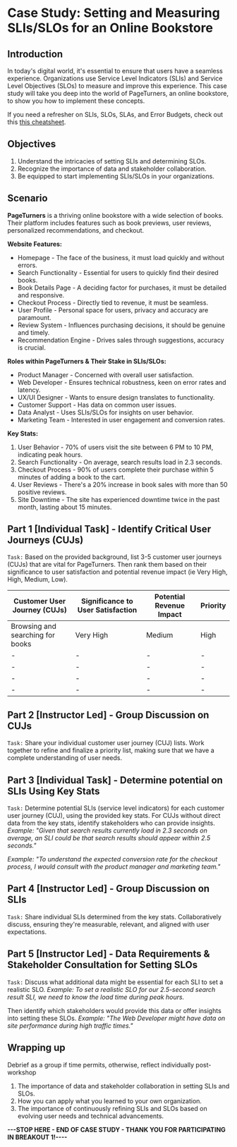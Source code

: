 # Case Study: Setting and Measuring SLIs/SLOs for an Online Bookstore

## Introduction

In today's digital world, it's essential to ensure that users have a seamless experience. Organizations use Service Level Indicators (SLIs) and Service Level Objectives (SLOs) to measure and improve this experience. This case study will take you deep into the world of PageTurners, an online bookstore, to show you how to implement these concepts.

If you need a refresher on SLIs, SLOs, SLAs, and Error Budgets, check out this [this cheatsheet](./Cheatsheet.md).

## Objectives
1. Understand the intricacies of setting SLIs and determining SLOs.
2. Recognize the importance of data and stakeholder collaboration.
3. Be equipped to start implementing SLIs/SLOs in your organizations.

## Scenario

**PageTurners** is a thriving online bookstore with a wide selection of books. Their platform includes features such as book previews, user reviews, personalized recommendations, and checkout.

**Website Features:**
- Homepage - The face of the business, it must load quickly and without errors.
- Search Functionality - Essential for users to quickly find their desired books.
- Book Details Page - A deciding factor for purchases, it must be detailed and responsive.
- Checkout Process - Directly tied to revenue, it must be seamless.
- User Profile - Personal space for users, privacy and accuracy are paramount.
- Review System - Influences purchasing decisions, it should be genuine and timely.
- Recommendation Engine - Drives sales through suggestions, accuracy is crucial.

**Roles within PageTurners & Their Stake in SLIs/SLOs:**
- Product Manager - Concerned with overall user satisfaction.
- Web Developer - Ensures technical robustness, keen on error rates and latency.
- UX/UI Designer - Wants to ensure design translates to functionality.
- Customer Support - Has data on common user issues.
- Data Analyst - Uses SLIs/SLOs for insights on user behavior.
- Marketing Team - Interested in user engagement and conversion rates.

**Key Stats:**
1. User Behavior - 70% of users visit the site between 6 PM to 10 PM, indicating peak hours.
2. Search Functionality - On average, search results load in 2.3 seconds.
3. Checkout Process - 90% of users complete their purchase within 5 minutes of adding a book to the cart.
4. User Reviews - There's a 20% increase in book sales with more than 50 positive reviews.
5. Site Downtime - The site has experienced downtime twice in the past month, lasting about 15 minutes.

## Part 1 [Individual Task] - Identify Critical User Journeys (CUJs)

```Task:``` Based on the provided background, list 3-5 customer user journeys (CUJs) that are vital for PageTurners. Then rank them based on their significance to user satisfaction and potential revenue impact (ie Very High, High, Medium, Low).

| Customer User Journey (CUJs) | Significance to User Satisfaction | Potential Revenue Impact | Priority |
|----------|----------|----------|----------|
| Browsing and searching for books  | Very High  | Medium  | High |
| -  | -  | -  | -  |
| -  | -  | -  | -  |
| -  | -  | -  | -  |
| -  | -  | -  | -  |

## Part 2 [Instructor Led] - Group Discussion on CUJs

```Task:``` Share your individual customer user journey (CUJ) lists. Work together to refine and finalize a priority list, making sure that we have a complete understanding of user needs.

## Part 3 [Individual Task] - Determine potential on SLIs Using Key Stats

```Task:``` Determine potential SLIs (service level indicators) for each customer user journey (CUJ), using the provided key stats. For CUJs without direct data from the key stats, identify stakeholders who can provide insights.
   *Example: "Given that search results currently load in 2.3 seconds on average, an SLI could be that search results should appear within 2.5 seconds."*

   *Example: "To understand the expected conversion rate for the checkout process, I would consult with the product manager and marketing team."*

## Part 4 [Instructor Led] - Group Discussion on SLIs

```Task:``` Share individual SLIs determined from the key stats. Collaboratively discuss, ensuring they're measurable, relevant, and aligned with user expectations.

## Part 5 [Instructor Led] - Data Requirements & Stakeholder Consultation for Setting SLOs

```Task:``` Discuss what additional data might be essential for each SLI to set a realistic SLO.
   *Example: To set a realistic SLO for our 2.5-second search result SLI, we need to know the load time during peak hours.*

Then identify which stakeholders would provide this data or offer insights into setting these SLOs.
   *Example: "The Web Developer might have data on site performance during high traffic times."*

## Wrapping up 

Debrief as a group if time permits, otherwise, reflect individually post-workshop

1. The importance of data and stakeholder collaboration in setting SLIs and SLOs.
2. How you can apply what you learned to your own organization.
3. The importance of continuously refining SLIs and SLOs based on evolving user needs and technical advancements.

**---STOP HERE - END OF CASE STUDY - THANK YOU FOR PARTICIPATING IN BREAKOUT 1!----**